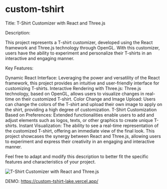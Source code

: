 # custom-tshirt
Title: T-Shirt Customizer with React and Three.js

Description:

This project represents a T-shirt customizer, developed using the React framework and Three.js technology through OpenGL. With this customizer, users have the ability to experiment and personalize their T-shirts in an interactive and engaging manner.

Key Features:

Dynamic React Interface: Leveraging the power and versatility of the React framework, this project provides an intuitive and user-friendly interface for customizing T-shirts.
Interactive Rendering with Three.js: Three.js technology, based on OpenGL, allows users to visualize changes in real-time on their customized T-shirt.
Color Change and Image Upload: Users can change the colors of the T-shirt and upload their own image to apply on the shirt, providing a high degree of customization.
T-Shirt Customization Based on Preferences: Extended functionalities enable users to add and adjust elements such as logos, texts, or other graphics to create unique T-shirts.
Instant Visualization: The ability to see a real-time representation of the customized T-shirt, offering an immediate view of the final look.
This project showcases the synergy between React and Three.js, allowing users to experiment and express their creativity in an engaging and interactive manner.

Feel free to adapt and modify this description to better fit the specific features and characteristics of your project.

![T-Shirt Customizer with React and Three.js](https://i.imgur.com/LOhzw2g.png)

DEMO: https://custom-tshirt-lake.vercel.app/
